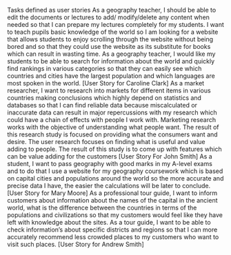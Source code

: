 Tasks defined as user stories
As a geography teacher, I should be able to edit the documents or lectures to add/ modify/delete any content when needed so that I can prepare my lectures completely for my students. I want to teach pupils basic knowledge of the world so I am looking for a website that allows students to enjoy scrolling through the website without being bored and so that they could use the website as its substitute for books which can result in wasting time.
As a geography teacher, I would like my students to be able to search for information about the world and quickly find rankings in various categories so that they can easily see which countries and cities have the largest population and which languages are most spoken in the world.
[User Story for Caroline Clark]
As a market researcher, I want to research into markets for different items in various countries making conclusions which highly depend on statistics and databases so that I can find reliable data because miscalculated or inaccurate data can result in major repercussions with my research which could have a chain of effects with people I work with. Marketing research works with the objective of understanding what people want. The result of this research study is focused on providing what the consumers want and desire. The user research focuses on finding what is useful and value adding to people. The result of this study is to come up with features which can be value adding for the customers
[User Story For John Smith]
As a student, I want to pass geography with good marks in my A-level exams and to do that I use a website for my geography coursework which is based on capital cities and populations around the world so the more accurate and precise data I have, the easier the calculations will be later to conclude.
[User Story for Mary Moore]
As a professional tour guide, I want to inform customers about information about the names of the capital in the ancient world, what is the difference between the countries in terms of the populations and civilizations so that my customers would feel like they have left with knowledge about the sites.
As a tour guide, I want to be able to check information’s about specific districts and regions so that I can more accurately recommend less crowded places to my customers who want to visit such places.
[User Story for Andrew Smith]
